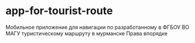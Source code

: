 # app-for-tourist-route
Мобильное приложение для навигации по разработанному в ФГБОУ ВО МАГУ туристическому маршруту в мурманске
Права впорядке
